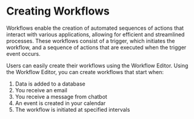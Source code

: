 # Creating Workflows

Workflows enable the creation of automated sequences of actions that interact with various applications, allowing for efficient and streamlined processes. These workflows consist of a trigger, which initiates the workflow, and a sequence of actions that are executed when the trigger event occurs.

Users can easily create their workflows using the Workflow Editor. Using the Workflow Editor, you can create workflows that start when:

1. Data is added to a database
2. You receive an email
3. You receive a message from chatbot
4. An event is created in your calendar
5. The workflow is initiated at specified intervals
